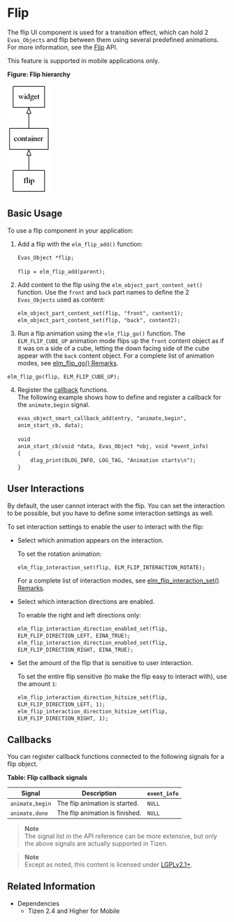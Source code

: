 # Flip

The flip UI component is used for a transition effect, which can hold 2 `Evas_Objects` and flip between them using several predefined animations. For more information, see the [Flip](../../../../../org.tizen.native.mobile.apireference/group__Elm__Flip.html) API.

This feature is supported in mobile applications only.

**Figure: Flip hierarchy**

![Flip hierarchy](./media/flip_tree.png)

## Basic Usage

To use a flip component in your application:

1. Add a flip with the `elm_flip_add()` function:

   ```
   Evas_Object *flip;

   flip = elm_flip_add(parent);
   ```

2. Add content to the flip using the `elm_object_part_content_set()` function. Use the `front` and `back` part names to define the 2 `Evas_Objects` used as content:

   ```
   elm_object_part_content_set(flip, "front", content1);
   elm_object_part_content_set(flip, "back", content2);
   ```

3.  Run a flip animation using the `elm_flip_go()` function. The `ELM_FLIP_CUBE_UP` animation mode flips up the `front` content object as if it was on a side of a cube, letting the down facing side of the cube appear with the `back` content object. For a complete list of animation modes, see [elm\_flip\_go() Remarks](../../../../../org.tizen.native.mobile.apireference/group__Elm__Flip.html#ga24518d66196b5b634a207fd02e09250e).

   ```
   elm_flip_go(flip, ELM_FLIP_CUBE_UP);
   ```

4. Register the [callback](#callbacks) functions.  
The following example shows how to define and register a callback for the `animate,begin` signal.

   ```
   evas_object_smart_callback_add(entry, "animate,begin", anim_start_cb, data);

   void
   anim_start_cb(void *data, Evas_Object *obj, void *event_info)
   {
       dlog_print(DLOG_INFO, LOG_TAG, "Animation starts\n");
   }
   ```

## User Interactions

By default, the user cannot interact with the flip. You can set the interaction to be possible, but you have to define some interaction settings as well.

To set interaction settings to enable the user to interact with the flip:

- Select which animation appears on the interaction.

  To set the rotation animation:

  ```
  elm_flip_interaction_set(flip, ELM_FLIP_INTERACTION_ROTATE);
  ```

  For a complete list of interaction modes, see [elm\_flip\_interaction\_set() Remarks](../../../../../org.tizen.native.mobile.apireference/group__Elm__Flip.html#ga9d1b9214b24f3eb7c5066f2980780e23).

- Select which interaction directions are enabled.

  To enable the right and left directions only:

  ```
  elm_flip_interaction_direction_enabled_set(flip, ELM_FLIP_DIRECTION_LEFT, EINA_TRUE);
  elm_flip_interaction_direction_enabled_set(flip, ELM_FLIP_DIRECTION_RIGHT, EINA_TRUE);
  ```

- Set the amount of the flip that is sensitive to user interaction.

  To set the entire flip sensitive (to make the flip easy to interact with), use the amount `1`:

  ```
  elm_flip_interaction_direction_hitsize_set(flip, ELM_FLIP_DIRECTION_LEFT, 1);
  elm_flip_interaction_direction_hitsize_set(flip, ELM_FLIP_DIRECTION_RIGHT, 1);
  ```

## Callbacks

You can register callback functions connected to the following signals for a flip object.

**Table: Flip callback signals**

| Signal          | Description                     | `event_info` |
|---------------|-------------------------------|------------|
| `animate,begin` | The flip animation is started.  | `NULL`       |
| `animate,done`  | The flip animation is finished. | `NULL`       |

> **Note**  
> The signal list in the API reference can be more extensive, but only the above signals are actually supported in Tizen.

> **Note**  
> Except as noted, this content is licensed under [LGPLv2.1+](http://opensource.org/licenses/LGPL-2.1).

## Related Information
- Dependencies
  - Tizen 2.4 and Higher for Mobile
